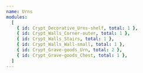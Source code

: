 ```yaml
---
name: Urns
modules:
  [
    { id: Crypt_Decorative_Urns-shelf, total: 1 },
    { id: Crypt_Walls_Corner-outer, total: 1 },
    { id: Crypt_Walls_Stairs, total: 1 },
    { id: Crypt_Walls_Wall-small, total: 1 },
    { id: Crypt_Grave-goods_Urn, total: 2 },
    { id: Crypt_Grave-goods_Chest, total: 1 },
  ]
---
```

